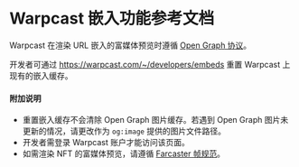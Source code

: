 # Warpcast 嵌入功能参考文档

Warpcast 在渲染 URL 嵌入的富媒体预览时遵循 [Open Graph 协议](https://ogp.me)。

开发者可通过 https://warpcast.com/~/developers/embeds 重置 Warpcast 上现有的嵌入缓存。

#### 附加说明

- 重置嵌入缓存不会清除 Open Graph 图片缓存。若遇到 Open Graph 图片未更新的情况，请更改作为 `og:image` 提供的图片文件路径。
- 开发者需登录 Warpcast 账户才能访问该页面。
- 如需渲染 NFT 的富媒体预览，请遵循 [Farcaster 帧规范](/developers/frames/spec)。
